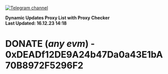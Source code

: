 [![Telegram channel](https://img.shields.io/endpoint?url=https://runkit.io/damiankrawczyk/telegram-badge/branches/master?url=https://t.me/n4z4v0d)](https://t.me/n4z4v0d) 

**Dynamic Updates Proxy List with Proxy Checker**  
**Last Updated: 16.12.23 14:18**

# DONATE (_any evm_) - 0xDEADf12DE9A24b47Da0a43E1bA70B8972F5296F2
